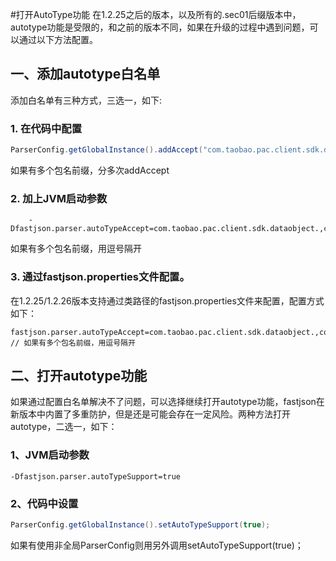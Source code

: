 #打开AutoType功能
在1.2.25之后的版本，以及所有的.sec01后缀版本中，autotype功能是受限的，和之前的版本不同，如果在升级的过程中遇到问题，可以通过以下方法配置。

## 一、添加autotype白名单
添加白名单有三种方式，三选一，如下:<br/>
### 1. 在代码中配置
```java
ParserConfig.getGlobalInstance().addAccept("com.taobao.pac.client.sdk.dataobject."); 
```
如果有多个包名前缀，分多次addAccept

### 2. 加上JVM启动参数
```script
    -Dfastjson.parser.autoTypeAccept=com.taobao.pac.client.sdk.dataobject.,com.cainiao. 
```
如果有多个包名前缀，用逗号隔开

### 3. 通过fastjson.properties文件配置。
在1.2.25/1.2.26版本支持通过类路径的fastjson.properties文件来配置，配置方式如下：
```
fastjson.parser.autoTypeAccept=com.taobao.pac.client.sdk.dataobject.,com.cainiao. // 如果有多个包名前缀，用逗号隔开
```

## 二、打开autotype功能
如果通过配置白名单解决不了问题，可以选择继续打开autotype功能，fastjson在新版本中内置了多重防护，但是还是可能会存在一定风险。两种方法打开autotype，二选一，如下：
### 1、JVM启动参数 
```
-Dfastjson.parser.autoTypeSupport=true
```
### 2、代码中设置
```java
ParserConfig.getGlobalInstance().setAutoTypeSupport(true); 
```
如果有使用非全局ParserConfig则用另外调用setAutoTypeSupport(true)；

